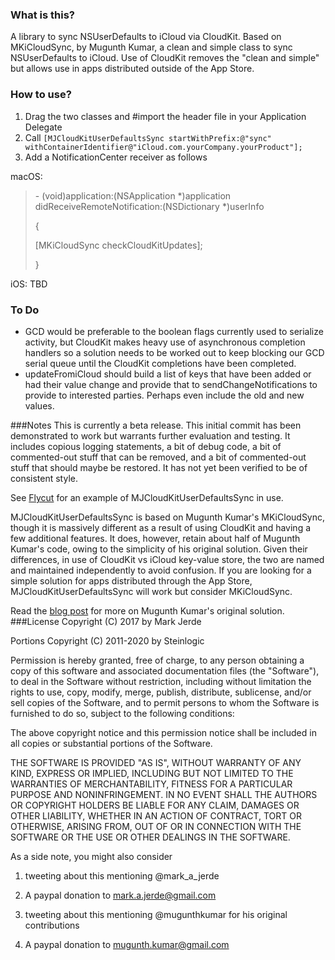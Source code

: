 ### What is this?
A library to sync NSUserDefaults to iCloud via CloudKit.  Based on MKiCloudSync,
by Mugunth Kumar, a clean and simple class to sync NSUserDefaults to iCloud.
Use of CloudKit removes the "clean and simple" but allows use in apps
distributed outside of the App Store.

### How to use?
1. Drag the two classes and #import the header file in your Application Delegate
2. Call `[MJCloudKitUserDefaultsSync startWithPrefix:@"sync" withContainerIdentifier@"iCloud.com.yourCompany.yourProduct"];`
3. Add a NotificationCenter receiver as follows

macOS:

> \- (void)application:(NSApplication *)application didReceiveRemoteNotification:(NSDictionary *)userInfo
>
> {
>
> 	[MKiCloudSync checkCloudKitUpdates];
>
> }

iOS:
TBD

### To Do
* GCD would be preferable to the boolean flags currently used to serialize activity, but CloudKit makes heavy use of asynchronous completion handlers so a solution needs to be worked out to keep blocking our GCD serial queue until the CloudKit completions have been completed.
* updateFromiCloud should build a list of keys that have been added or had their value change and provide that to sendChangeNotifications to provide to interested parties.  Perhaps even include the old and new values.

###Notes
This is currently a beta release.  This initial commit has been demonstrated to
work but warrants further evaluation and testing.  It includes copious logging
statements, a bit of debug code, a bit of commented-out stuff that can be
removed, and a bit of commented-out stuff that should maybe be restored.  It has
not yet been verified to be of consistent style.

See [Flycut](http://github.com/MarkJerde/Flycut) for an example of
MJCloudKitUserDefaultsSync in use.

MJCloudKitUserDefaultsSync is based on Mugunth Kumar's MKiCloudSync, though it
is massively different as a result of using CloudKit and having a few additional
features.  It does, however, retain about half of Mugunth Kumar's code, owing to
the simplicity of his original solution.  Given their differences, in use of
CloudKit vs iCloud key-value store, the two are named and maintained
independently to avoid confusion.  If you are looking for a simple solution for
apps distributed through the App Store, MJCloudKitUserDefaultsSync will work but
consider MKiCloudSync.

Read the [blog post](http://blog.mugunthkumar.com/coding/ios-code-mkicloudsync-sync-your-nsuserdefaults-to-icloud-with-a-single-line-of-code) for more on Mugunth Kumar's original solution.
###License
Copyright (C) 2017 by Mark Jerde

Portions Copyright (C) 2011-2020 by Steinlogic

Permission is hereby granted, free of charge, to any person obtaining a copy
of this software and associated documentation files (the "Software"), to deal
in the Software without restriction, including without limitation the rights
to use, copy, modify, merge, publish, distribute, sublicense, and/or sell
copies of the Software, and to permit persons to whom the Software is
furnished to do so, subject to the following conditions:

The above copyright notice and this permission notice shall be included in
all copies or substantial portions of the Software.

THE SOFTWARE IS PROVIDED "AS IS", WITHOUT WARRANTY OF ANY KIND, EXPRESS OR
IMPLIED, INCLUDING BUT NOT LIMITED TO THE WARRANTIES OF MERCHANTABILITY,
FITNESS FOR A PARTICULAR PURPOSE AND NONINFRINGEMENT. IN NO EVENT SHALL THE
AUTHORS OR COPYRIGHT HOLDERS BE LIABLE FOR ANY CLAIM, DAMAGES OR OTHER
LIABILITY, WHETHER IN AN ACTION OF CONTRACT, TORT OR OTHERWISE, ARISING FROM,
OUT OF OR IN CONNECTION WITH THE SOFTWARE OR THE USE OR OTHER DEALINGS IN
THE SOFTWARE.

As a side note, you might also consider

1) tweeting about this mentioning @mark_a_jerde

2) A paypal donation to mark.a.jerde@gmail.com

3) tweeting about this mentioning @mugunthkumar for his original contributions

4) A paypal donation to mugunth.kumar@gmail.com

